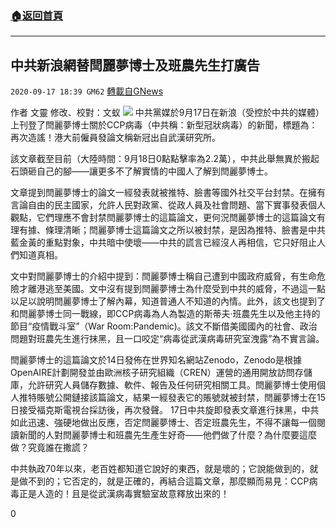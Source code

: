###  [:house:返回首頁](https://github.com/ourhimalayas/txt)
---

## 中共新浪網替閆麗夢博士及班農先生打廣告
`2020-09-17 18:39 GM62` [轉載自GNews](https://gnews.org/zh-hant/364570/)

作者 文靈 修改、校對：文蚁
![](https://s3.amazonaws.com/gnews-media-offload/wp-content/uploads/2020/09/17185556/334A93B6-C02F-4E47-B895-02484AF077FB.jpeg)
中共黨媒於9月17日在新浪（受控於中共的媒體）上刊登了閆麗夢博士關於CCP病毒（中共稱：新型冠狀病毒）的新聞，標題為：再次造謠！港大前僱員發論文稱新冠出自武漢研究所。

該文章截至目前（大陸時間：9月18日0點點擊率為2.2萬），中共此舉無異於搬起石頭砸自己的腳——讓更多不了解實情的中國人了解到閆麗夢博士。

文章提到閆麗夢博士的論文一經發表就被推特、臉書等國外社交平台封禁。在擁有言論自由的民主國家，允許人民對政黨、從政人員及社會問題、當下實事發表個人觀點，它們理應不會封禁閆麗夢博士的這篇論文，更何況閆麗夢博士的這篇論文有理有據、條理清晰；閆麗夢博士這篇論文之所以被封禁，是因為推特、臉書是中共藍金黃的重點對象，中共暗中使壞——中共的謊言已經沒人再相信，它只好阻止人們知道真相。

文中對閆麗夢博士的介紹中提到：閆麗夢博士稱自己遭到中國政府威脅，有生命危險才離港逃至美國。文中沒有提到閆麗夢博士為什麼受到中共的威脅，不過這一點以足以說明閆麗夢博士了解內幕，知道普通人不知道的內情。此外，該文也提到了和閆麗夢博士同一戰線，即CCP病毒為人為製造的斯蒂夫·班農先生以及他主持的節目“疫情戰斗室”（War Room:Pandemic)。該文不斷借美國國內的社會、政治問題對班農先生進行抹黑，且一口咬定“病毒從武漢病毒研究室洩露”為不實言論。

閆麗夢博士的這篇論文於14日發佈在世界知名網站Zenodo，Zenodo是根據OpenAIRE計劃開發並由歐洲核子研究組織（CREN）運營的通用開放訪問存儲庫，允許研究人員儲存數據、軟件、報告及任何研究相關工具。閆麗夢博士使用個人推特賬號公開鏈接該篇論文，結果一經發表它的賬號就被封禁，閆麗夢博士在15日接受福克斯電視台採訪後，再次發聲。 17日中共旋即發表文章進行抹黑，中共如此迅速、強硬地做出反應，否定閆麗夢博士、否定班農先生，不得不讓每一個閱讀新聞的人對閆麗夢博士和班農先生產生好奇——他們做了什麼？為什麼要這麼做？究竟誰在撒謊？

中共執政70年以來，老百姓都知道它說好的東西，就是壞的；它說能做到的，就是做不到的；它否定的，就是正確的，再結合這篇文章，那麼顯而易見：CCP病毒正是人造的！且是從武漢病毒實驗室故意釋放出來的！

0
